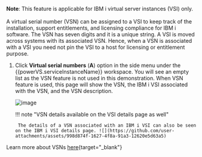 **Note**: This feature is applicable for IBM i virtual server instances (VSI) only.<br><br> A virtual serial number (VSN) can be assigned to a VSI to keep track of the installation, support entitlements, and licensing compliance for IBM i software. The VSN has seven digits and it is a unique string. A VSI is moved across systems with its associated VSN. Hence, when a VSN is associated with a VSI you need not pin the VSI to a host for licensing or entitlement purpose. 

1. Click **Virtual serial numbers** (**A**) option in the side menu under the {{powerVS.serviceInstanceName}} workspace. You will see an empty list as the VSN feature is not used in this demonstration. When VSN feature is used, this page will show the VSN, the IBM i VSI associated with the VSN, and the VSN description.

    ![image](https://github.com/user-attachments/assets/2fa415ec-26b4-4c45-a6d6-6173f9425cb6)
   
    !!! note "VSN details available on the VSI details page as well"

        The details of a VSN associated with an IBM i VSI can also be seen on the IBM i VSI details page. ![](https://github.com/user-attachments/assets/998d874f-1627-4f8a-91a3-12620e5d63a5)
   

Learn more about VSNs [here](https://cloud.ibm.com/docs/power-iaas?topic=power-iaas-creating-power-virtual-server&q=virtual+serial&tags=power-iaas&offset=10#vsn){target="_blank"}
